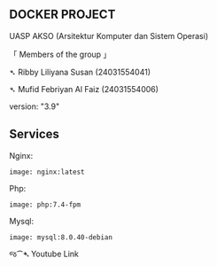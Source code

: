 ## DOCKER PROJECT 
UASP AKSO (Arsitektur Komputer dan Sistem Operasi) 

「  Members of the group  」

➴ Ribby Liliyana Susan   (24031554041)

➴ Mufid Febriyan Al Faiz (24031554006)



version: "3.9"

## Services 

Nginx:

    image: nginx:latest

Php:

    image: php:7.4-fpm
    
Mysql:

    image: mysql:8.0.40-debian



જ⁀➴ Youtube Link 

